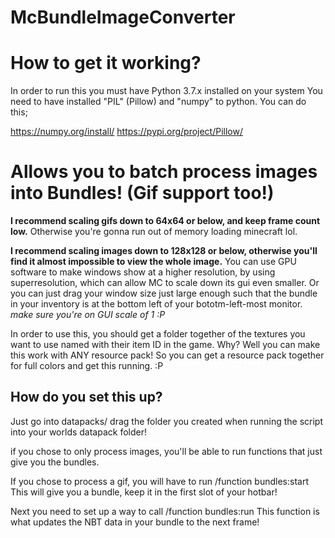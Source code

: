 # McBundleImageConverter

# How to get it working?
In order to run this you must have Python 3.7.x installed on your system
You need to have installed "PIL" (Pillow) and "numpy" to python.
You can do this;

https://numpy.org/install/
https://pypi.org/project/Pillow/


# Allows you to batch process images into Bundles! (Gif support too!)

**I recommend scaling gifs down to 64x64 or below, and keep frame count low.**
Otherwise you're gonna run out of memory loading minecraft lol.

**I recommend scaling images down to 128x128 or below, otherwise you'll find it almost impossible to view the whole image.**
You can use GPU software to make windows show at a higher resolution, by using superresolution, which can allow MC to scale down its gui even smaller.
Or you can just drag your window size just large enough such that the bundle in your inventory is at the bottom left of your bototm-left-most monitor.
*make sure you're on GUI scale of 1 :P*

In order to use this, you should get a folder together of the textures you want to use named with their item ID in the game.
Why? Well you can make this work with ANY resource pack!
So you can get a resource pack together for full colors and get this running. :P

## How do you set this up?

Just go into datapacks/
drag the folder you created when running the script into your worlds datapack folder!

if you chose to only process images, you'll be able to run functions that just give you the bundles.

If you chose to process a gif, you will have to run /function bundles:start
This will give you a bundle, keep it in the first slot of your hotbar!

Next you need to set up a way to call /function bundles:run
This function is what updates the NBT data in your bundle to the next frame!
